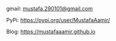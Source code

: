 gmail: mustafa.290101@gmail.com

PyPi: https://pypi.org/user/MustafaAamir/

Blog: https://mustafaaamir.github.io
